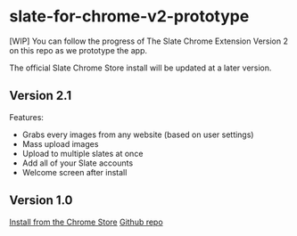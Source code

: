 # slate-for-chrome-v2-prototype
[WIP] You can follow the progress of The Slate Chrome Extension Version 2 on this repo as we prototype the app. 

The official Slate Chrome Store install will be updated at a later version. 

## Version 2.1
Features:
* Grabs every images from any website (based on user settings)
* Mass upload images
* Upload to multiple slates at once
* Add all of your Slate accounts
* Welcome screen after install

## Version 1.0
[Install from the Chrome Store](https://chrome.google.com/webstore/detail/slate/gloembacbehhbfbkcfjmloikeeaebnoc)
[Github repo](https://github.com/jasonleyser/slate-for-chrome)

